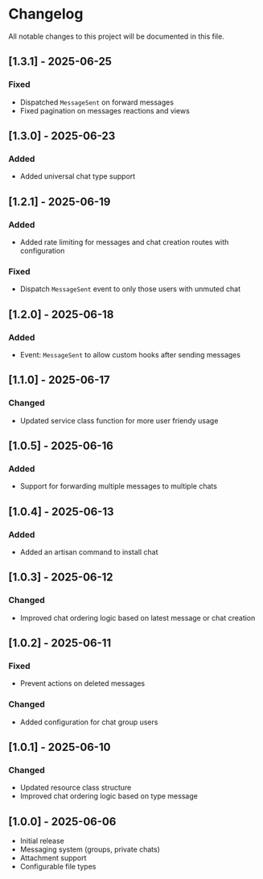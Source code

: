 # Changelog

All notable changes to this project will be documented in this file.

## [1.3.1] - 2025-06-25
### Fixed
- Dispatched `MessageSent` on forward messages
- Fixed pagination on messages reactions and views

## [1.3.0] - 2025-06-23
### Added
- Added universal chat type support

## [1.2.1] - 2025-06-19
### Added
- Added rate limiting for messages and chat creation routes with configuration

### Fixed
- Dispatch `MessageSent` event to only those users with unmuted chat

## [1.2.0] - 2025-06-18
### Added
- Event: `MessageSent` to allow custom hooks after sending messages

## [1.1.0] - 2025-06-17
### Changed
- Updated service class function for more user friendy usage

## [1.0.5] - 2025-06-16
### Added
- Support for forwarding multiple messages to multiple chats

## [1.0.4] - 2025-06-13
### Added
- Added an artisan command to install chat

## [1.0.3] - 2025-06-12
### Changed
- Improved chat ordering logic based on latest message or chat creation

## [1.0.2] - 2025-06-11
### Fixed
- Prevent actions on deleted messages

### Changed
- Added configuration for chat group users

## [1.0.1] - 2025-06-10
### Changed
- Updated resource class structure
- Improved chat ordering logic based on type message

## [1.0.0] - 2025-06-06
- Initial release
- Messaging system (groups, private chats)
- Attachment support
- Configurable file types
